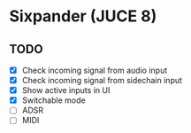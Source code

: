 # Sixpander (JUCE 8)

## TODO
- [x] Check incoming signal from audio input
- [x] Check incoming signal from sidechain input
- [x] Show active inputs in UI
- [x] Switchable mode
- [ ] ADSR
- [ ] MIDI